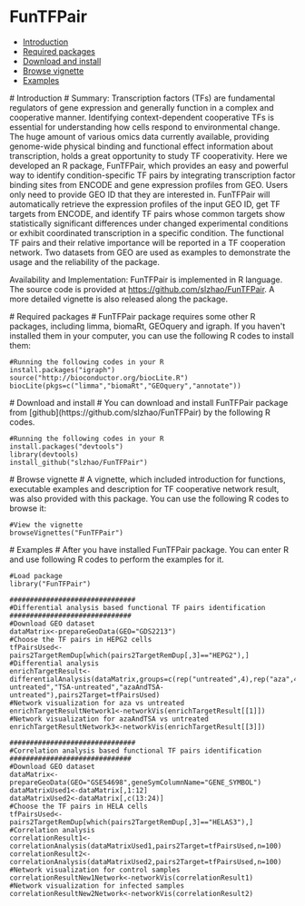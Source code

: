 FunTFPair
============
* [Introduction](#Introduction)
* [Required packages](#require)
* [Download and install](#download)
* [Browse vignette](#vignette)
* [Examples](#example)

<a name="Introduction"/>
# Introduction #
Summary: Transcription factors (TFs) are fundamental regulators of gene expression and generally function in a complex and cooperative manner. Identifying context-dependent cooperative TFs is essential for understanding how cells respond to environmental change. The huge amount of various omics data currently available, providing genome-wide physical binding and functional effect information about transcription, holds a great opportunity to study TF cooperativity. Here we developed an R package, FunTFPair, which provides an easy and powerful way to identify condition-specific TF pairs by integrating transcription factor binding sites from ENCODE and gene expression profiles from GEO. Users only need to provide GEO ID that they are interested in. FunTFPair will automatically retrieve the expression profiles of the input GEO ID, get TF targets from ENCODE, and identify TF pairs whose common targets show statistically significant differences under changed experimental conditions or exhibit coordinated transcription in a specific condition. The functional TF pairs and their relative importance will be reported in a TF cooperation network. Two datasets from GEO are used as examples to demonstrate the usage and the reliability of the package.


Availability and Implementation: FunTFPair is implemented in R language.  The source code is provided at https://github.com/slzhao/FunTFPair. A more detailed vignette is also released along the package.

<a name="require"/>
# Required packages #
FunTFPair package requires some other R packages, including limma, biomaRt, GEOquery and igraph. If you haven't installed them in your computer, you can use the following R codes to install them:
	
	#Running the following codes in your R	
	install.packages("igraph")
	source("http://bioconductor.org/biocLite.R")
	biocLite(pkgs=c("limma","biomaRt","GEOquery","annotate"))

<a name="download"/>
# Download and install #
You can download and install FunTFPair package from [github](https://github.com/slzhao/FunTFPair) by the following R codes.

	#Running the following codes in your R
	install.packages("devtools")
	library(devtools)
    install_github("slzhao/FunTFPair")

<a name="vignette"/>
# Browse vignette #
A vignette, which included introduction for functions, executable examples and description for TF cooperative network result,  was also provided with this package. You can use the following R codes to browse it:

	#View the vignette
	browseVignettes("FunTFPair")

<a name="example"/>
# Examples #
After you have installed FunTFPair package. You can enter R and use following R codes to perform the examples for it.
	

	#Load package
	library("FunTFPair")
	
    ###############################
    #Differential analysis based functional TF pairs identification
    ############################## 
	#Download GEO dataset
	dataMatrix<-prepareGeoData(GEO="GDS2213")
	#Choose the TF pairs in HEPG2 cells
	tfPairsUsed<-pairs2TargetRemDup[which(pairs2TargetRemDup[,3]=="HEPG2"),]
	#Differential analysis
	enrichTargetResult<-differentialAnalysis(dataMatrix,groups=c(rep("untreated",4),rep("aza",4),rep("TSA",4),rep("azaAndTSA",4)),contrasts=c("aza-untreated","TSA-untreated","azaAndTSA-untreated"),pairs2Target=tfPairsUsed)
	#Network visualization for aza vs untreated
	enrichTargetResultNetwork1<-networkVis(enrichTargetResult[[1]])
	#Network visualization for azaAndTSA vs untreated
	enrichTargetResultNetwork3<-networkVis(enrichTargetResult[[3]])
	
    ###############################
    #Correlation analysis based functional TF pairs identification
    ##############################
    #Download GEO dataset
    dataMatrix<-prepareGeoData(GEO="GSE54698",geneSymColumnName="GENE_SYMBOL")
    dataMatrixUsed1<-dataMatrix[,1:12]
    dataMatrixUsed2<-dataMatrix[,c(13:24)]
    #Choose the TF pairs in HELA cells
    tfPairsUsed<-pairs2TargetRemDup[which(pairs2TargetRemDup[,3]=="HELAS3"),]
    #Correlation analysis
    correlationResult1<- correlationAnalysis(dataMatrixUsed1,pairs2Target=tfPairsUsed,n=100)
    correlationResult2<-   correlationAnalysis(dataMatrixUsed2,pairs2Target=tfPairsUsed,n=100)
    #Network visualization for control samples
    correlationResultNew1Network<-networkVis(correlationResult1)
    #Network visualization for infected samples
    correlationResultNew2Network<-networkVis(correlationResult2)
